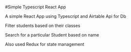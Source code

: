 #Simple Typescript React App

A simple React App using Typescript and Airtable Api for Db

Filter students based on their classes

Search for a particular Student based on name

Also used Redux for state management
